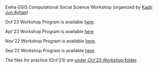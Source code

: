 Ewha GSIS Computational Social Science Workshop (organized by [Kadir Jun Ayhan](https://kjayhan.github.io))

Oct'23 Workshop Program is available [here](https://docs.google.com/document/d/10lzCTamk1Ki4LZChdH2QFnw9pEP5ArK3XdyfktnrTTs/edit?usp=sharing)

Apr'23 Workshop Program is available [here](https://docs.google.com/document/d/1O4snmc-jRLUzCuaeT6ppW3gzTezHcgLU7QKa5mvqazc/edit?usp=sharing)

Nov'22 Workshop Program is available [here](https://docs.google.com/document/d/1pX-B_qKDJzx1DgzKeMCrBFuwY7pUyAcMpLvfOaYdFZU/edit?usp=sharing).

Sep'22 Workshop Program is available [here](https://docs.google.com/document/d/1tnFk9DVPVHHAqN4DlObV2vZ5b8D2-n4PjI5R8xSDc0w/edit?usp=sharing).

The files for practice (Oct'23) are [under Oct'23 Workshop folder](https://github.com/kjayhan/Ewha_CSS_Workshop/tree/main/Oct'23%20Workshop).
